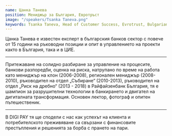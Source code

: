 ```yaml
---
name: Цанка Танева
position: Мениджър за България, Евротръст
image: "/speakers/Tsanka Taneva.png"
keywords: Tsanka Taneva, Head of Customer Success, Evrotrust, Bulgarian banking sector, leadership roles, project management, Bulgaria, CEE, Process Management, Bank Regulations, Risk Assessment, Branch Manager, Regional Manager, Head of Collections Department, Head of Retail Risk Department, Raiffeisenbank Bulgaria, disruptive technology, digital transformation, key-note speaker, photographer, experienced traveler, DIGI PAY, Customer Success, financial crimes, anti-money laundering
---
```


Цанка Танева е известен експерт в българския банков сектор с повече от 15 години на
ръководни позиции и опит в управлението на проекти както в България, така и в ЦИЕ.

---

Притежаване на солидно разбиране за управление на процесите, банкови разпоредби, оценка
на риска, натрупано по време на работа като мениджър на клон (2006-2008), регионален
мениджър (2008-2010), ръководител на отдел „Събиране“ (2010-2013), ръководител на отдел
„Риск на дребно“ (2013 - 2018) в Райфайзенбанк България, тя е шампион за разрушителни
технологии в банкирането и двигател на дигиталната трансформация. Основен лектор,
фотограф и опитен пътешественик.

---

В DIGI PAY тя ще сподели с нас как успехът на клиента и потребителското преживяване са
свързани с финансовите престъпления и решенията за борба с прането на пари.

